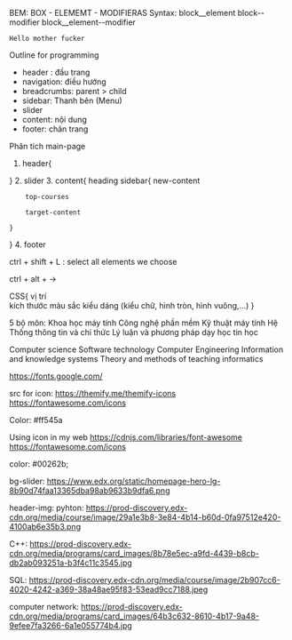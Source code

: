 BEM: BOX - ELEMEMT - MODIFIERAS
    Syntax: 
    block__element
    block--modifier
    block__element--modifier

```
Hello mother fucker
```

Outline for programming 
- header : đầu trang
- navigation: điều hướng
- breadcrumbs: parent > child
- sidebar: Thanh bên (Menu)
- slider
- content: nội dung
- footer: chân trang

Phân tích main-page
1. header{

}
2. slider
3. content{
    heading
    sidebar{
        new-content

        top-courses

        target-content

    }
    
}
4. footer

ctrl + shift + L : select all elements we choose

ctrl + alt + -> 


CSS{
    vị trí  
    kích thước
    màu sắc
    kiểu dáng (kiểu chữ, hình tròn, hình vuông,...)
}

5 bộ môn: 
Khoa học máy tính
Công nghệ phần mềm
Kỹ thuật máy tính
Hệ Thống thông tin và chi thức
Lý luận và phương pháp dạy học tin học

Computer science
Software technology
Computer Engineering
Information and knowledge systems
Theory and methods of teaching informatics

https://fonts.google.com/       

src for icon: 
https://themify.me/themify-icons
https://fontawesome.com/icons

Color:
#ff545a

Using icon in my web
https://cdnjs.com/libraries/font-awesome
https://fontawesome.com/icons

color: #00262b;

bg-slider: https://www.edx.org/static/homepage-hero-lg-8b90d74faa13365dba98ab9633b9dfa6.png

header-img: pyhton: https://prod-discovery.edx-cdn.org/media/course/image/29a1e3b8-3e84-4b14-b60d-0fa97512e420-4100ab6e35b3.png

C++: https://prod-discovery.edx-cdn.org/media/programs/card_images/8b78e5ec-a9fd-4439-b8cb-db2ab093251a-b3f4c11c3545.jpg

SQL: https://prod-discovery.edx-cdn.org/media/course/image/2b907cc6-4020-4242-a369-38a48ae95f83-53ead9cc7188.jpeg   

computer network: https://prod-discovery.edx-cdn.org/media/programs/card_images/64b3c632-8610-4b17-9a48-9efee7fa3266-6a1e055774b4.jpg